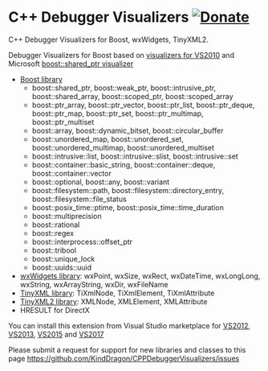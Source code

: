 C++ Debugger Visualizers [![Donate][1]][2]
========================

C++ Debugger Visualizers for Boost, wxWidgets, TinyXML2.

Debugger Visualizers for Boost based on [visualizers for VS2010](https://svn.boost.org/trac/boost/wiki/DebuggerVisualizers) and
Microsoft [boost::shared_ptr visualizer](http://archive.msdn.microsoft.com/boostsharedptrvis)

* [Boost library](http://www.boost.org/)
    * boost::shared_ptr, boost::weak_ptr, boost::intrusive_ptr, boost::shared_array, boost::scoped_ptr, boost::scoped_array
    * boost::ptr_array, boost::ptr_vector, boost::ptr_list, boost::ptr_deque, boost::ptr_map, boost::ptr_set, boost::ptr_multimap, boost::ptr_multiset
    * boost::array, boost::dynamic_bitset, boost::circular_buffer
    * boost::unordered_map, boost::unordered_set, boost::unordered_multimap, boost::unordered_multiset
    * boost::intrusive::list, boost::intrusive::slist, boost::intrusive::set
    * boost::container::basic_string, boost::container::deque, boost::container::vector
    * boost::optional, boost::any, boost::variant
    * boost::filesystem::path, boost::filesystem::directory_entry, boost::filesystem::file_status
    * boost::posix_time::ptime, boost::posix_time::time_duration
    * boost::multiprecision
    * boost::rational
    * boost::regex
    * boost::interprocess::offset_ptr
    * boost::tribool
    * boost::unique_lock
    * boost::uuids::uuid
* [wxWidgets library](http://www.wxwidgets.org/): wxPoint, wxSize, wxRect, wxDateTime, wxLongLong, wxString, wxArrayString, wxDir, wxFileName
* [TinyXML library](http://www.grinninglizard.com/tinyxml/): TiXmlNode, TiXmlElement, TiXmlAttribute
* [TinyXML2 library](http://www.grinninglizard.com/tinyxml2/index.html): XMLNode, XMLElement, XMLAttribute
* HRESULT for DirectX

You can install this extension from Visual Studio marketplace for [VS2012](https://marketplace.visualstudio.com/items?itemName=ArkadyShapkin.CDebuggerVisualizersforVS2012), [VS2013](https://marketplace.visualstudio.com/items?itemName=ArkadyShapkin.CDebuggerVisualizersforVS2013), [VS2015](https://marketplace.visualstudio.com/items?itemName=ArkadyShapkin.CDebuggerVisualizersforVS2015) and [VS2017](https://marketplace.visualstudio.com/items?itemName=ArkadyShapkin.CDebuggerVisualizersforVS2017)

Please submit a request for support for new libraries and classes to this page https://github.com/KindDragon/CPPDebuggerVisualizers/issues

[1]: https://www.paypalobjects.com/en_GB/i/btn/btn_donate_LG.gif
[2]: https://www.paypal.com/cgi-bin/webscr?cmd=_donations&business=N3QTYHP9LH6UY&lc=RU&item_name=C%2b%2b%20Debugger%20Visualizers&item_number=CPPDebuggerVisualizers&currency_code=USD&bn=PP%2dDonationsBF%3abtn_donate_LG%2egif%3aNonHosted
